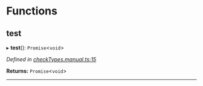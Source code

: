 

# Functions

<a id="test"></a>

##  test

▸ **test**(): `Promise`<`void`>

*Defined in [checkTypes.manual.ts:15](https://github.com/polkadot-js/api/blob/b37eb31/packages/api/src/checkTypes.manual.ts#L15)*

**Returns:** `Promise`<`void`>

___

